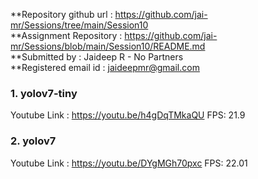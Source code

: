 **Repository github url : https://github.com/jai-mr/Sessions/tree/main/Session10 <br/>
**Assignment Repository : https://github.com/jai-mr/Sessions/blob/main/Session10/README.md <br/>
**Submitted by : Jaideep R - No Partners<br/>
**Registered email id : jaideepmr@gmail.com<br/>

### 1. yolov7-tiny
Youtube Link : https://youtu.be/h4gDqTMkaQU
FPS: 21.9

### 2. yolov7
Youtube Link : https://youtu.be/DYgMGh70pxc
FPS: 22.01




